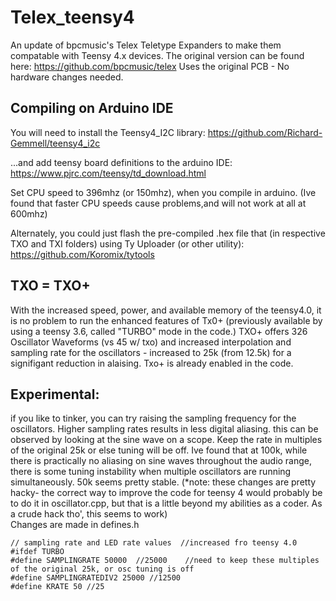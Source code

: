 # Telex_teensy4
An update of bpcmusic's Telex Teletype Expanders to make them compatable with Teensy 4.x devices.     The original version can be found here: https://github.com/bpcmusic/telex
Uses the original PCB - No hardware changes needed.

## Compiling on Arduino IDE


You will need to install the Teensy4_I2C library:   https://github.com/Richard-Gemmell/teensy4_i2c 

...and add teensy board definitions to the arduino IDE:    https://www.pjrc.com/teensy/td_download.html

Set CPU speed to 396mhz (or 150mhz), when you compile in arduino.   (Ive found that faster CPU speeds cause problems,and will not work at all at 600mhz)

Alternately, you could just flash the pre-compiled .hex file that (in respective TXO and TXI folders) using Ty Uploader (or other utility): https://github.com/Koromix/tytools

## TXO = TXO+ 
With the increased speed, power, and available memory of the teensy4.0, it is no problem to run the enhanced features of Tx0+ (previously available by using a teensy 3.6, called "TURBO" mode in the code.) TXO+ offers 326 Oscillator Waveforms (vs 45 w/ txo) and increased interpolation and sampling rate for the oscillators - increased to 25k (from 12.5k) for a signifigant reduction in alaising.  Txo+ is already enabled in the code.

## Experimental: 
if you like to tinker, you can try raising the sampling frequency for the oscillators.  Higher sampling rates results in less digital aliasing.  this can be observed by looking at the sine wave on a scope.  Keep the rate in multiples of the original 25k or else tuning will be off.  Ive found that at 100k, while there is practically no aliasing on sine waves throughout the audio range, there is some tuning instability when multiple oscillators are running simultaneously.    50k seems pretty stable.   (*note: these changes are pretty hacky- the correct way to improve the code for teensy 4 would probably be to do it in oscillator.cpp, but that is a little beyond my abilities as a coder.  As a crude hack tho', this seems to work)   
Changes are made in defines.h

    // sampling rate and LED rate values  //increased fro teensy 4.0
    #ifdef TURBO
    #define SAMPLINGRATE 50000  //25000    //need to keep these multiples of the original 25k, or osc tuning is off
    #define SAMPLINGRATEDIV2 25000 //12500
    #define KRATE 50 //25


